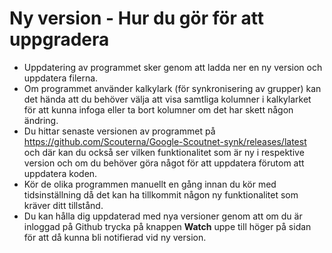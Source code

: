 # Ny version - Hur du gör för att uppgradera
- Uppdatering av programmet sker genom att ladda ner en ny version och uppdatera filerna.
- Om programmet använder kalkylark (för synkronisering av grupper) kan det hända att du behöver
  välja att visa samtliga kolumner i kalkylarket för att kunna infoga eller ta bort kolumner om
  det har skett någon ändring.
- Du hittar senaste versionen av programmet på 
  https://github.com/Scouterna/Google-Scoutnet-synk/releases/latest och där kan
  du också ser vilken funktionalitet som är ny i respektive version och om du behöver göra
  något för att uppdatera förutom att uppdatera koden.
- Kör de olika programmen manuellt en gång innan du kör med tidsinställning då det kan ha
  tillkommit någon ny funktionalitet som kräver ditt tillstånd.
- Du kan hålla dig uppdaterad med nya versioner genom att om du är inloggad på Github trycka
  på knappen **Watch** uppe till höger på sidan för att då kunna bli notifierad vid ny version.